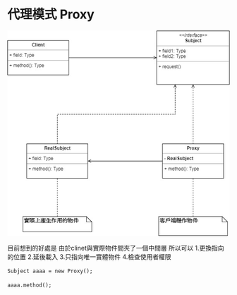 # 代理模式 Proxy

![image](https://github.com/escc1122/design-pattern/blob/master/new/7_Proxy/Proxy.jpg)


目前想到的好處是
由於clinet與實際物件間夾了一個中間層
所以可以
1.更換指向的位置
2.延後載入
3.只指向唯一實體物件
4.檢查使用者權限


    Subject aaaa = new Proxy();

    aaaa.method();
